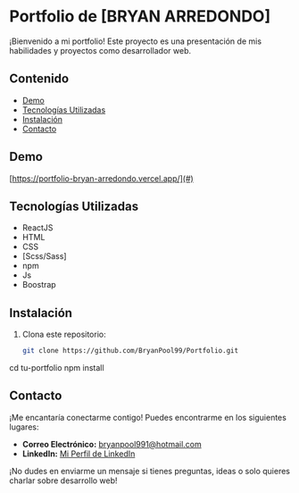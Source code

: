 # Portfolio de [BRYAN ARREDONDO]

¡Bienvenido a mi portfolio! Este proyecto es una presentación de mis habilidades y proyectos como desarrollador web.

## Contenido

- [Demo](#demo)
- [Tecnologías Utilizadas](#tecnologías-utilizadas)
- [Instalación](#instalación)
- [Contacto](#contacto)
## Demo

[https://portfolio-bryan-arredondo.vercel.app/](#)

## Tecnologías Utilizadas

- ReactJS
- HTML
- CSS
- [Scss/Sass]
- npm
- Js
- Boostrap

## Instalación

1. Clona este repositorio:

   ```bash
   git clone https://github.com/BryanPool99/Portfolio.git

cd tu-portfolio
npm install
## Contacto

¡Me encantaría conectarme contigo! Puedes encontrarme en los siguientes lugares:

- **Correo Electrónico:** [bryanpool991@hotmail.com](mailto:bryanpool991@hotmail.com)
- **LinkedIn:** [Mi Perfil de LinkedIn](https://www.linkedin.com/in/bryan-pool-arredondo-ovalle/)

¡No dudes en enviarme un mensaje si tienes preguntas, ideas o solo quieres charlar sobre desarrollo web!

